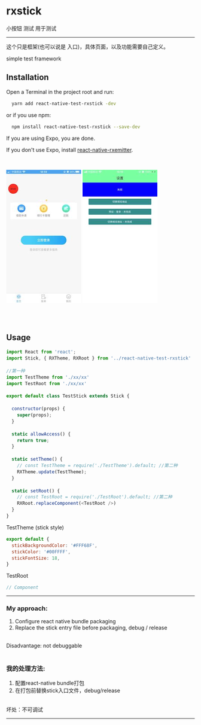 
# rxstick

小按钮 测试 用于测试

----

这个只是框架(也可以说是 入口)，具体页面，以及功能需要自己定义。


simple test framework

## Installation
Open a Terminal in the project root and run:

```sh
  yarn add react-native-test-rxstick -dev
```
or if you use npm:

```sh
  npm install react-native-test-rxstick --save-dev
```

If you are using Expo, you are done.

If you don't use Expo, install  [react-native-rxemitter](https://github.com/RXReactNative/react-native-rxemitter).

<br />

![srxboys-stick](https://github.com/RXReactNative/react-native-test-rxstick/blob/master/screen_img/stick.jpg)
![srxboys-detail](https://github.com/RXReactNative/react-native-test-rxstick/blob/master/screen_img/stick-detail.jpeg)

<br /><br />

## Usage
```js
import React from 'react';
import Stick, { RXTheme, RXRoot } from '../react-native-test-rxstick'

//第一种
import TestTheme from './xx/xx'
import TestRoot from './xx/xx'

export default class TestStick extends Stick {

  constructor(props) {
    super(props);
  }

  static allowAccess() {
    return true;
  }

  static setTheme() {
    // const TestTheme = require('./TestTheme').default; //第二种
    RXTheme.update(TestTheme);
  }

  static setRoot() {
    // const TestRoot = require('./TestRoot').default; //第二种
    RXRoot.replaceComponent(<TestRoot />)
  }
}
```

TestTheme (stick style)
```js
export default {
  stickBackgroundColor: '#FFF68F', 
  stickColor: '#00FFFF',
  stickFontSize: 18,
}
```


TestRoot 
```js
// Component
```

---

### My approach:
1. Configure react native bundle packaging <br />
2. Replace the stick entry file before packaging, debug / release <br />
<br />
Disadvantage: not debuggable <br />

<br />

### 我的处理方法:
1. 配置react-native bundle打包 <br />
2. 在打包前替换stick入口文件，debug/release <br />
<br />
坏处：不可调试
<br />

---